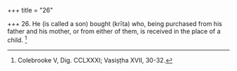 +++
title = "26"

+++
26. He (is called a son) bought (krīta) who, being purchased from his father and his mother, or from either of them, is received in the place of a child. [^24] 


[^24]:  Colebrooke V, Dig. CCLXXXI; Vasiṣṭha XVII, 30-32.
